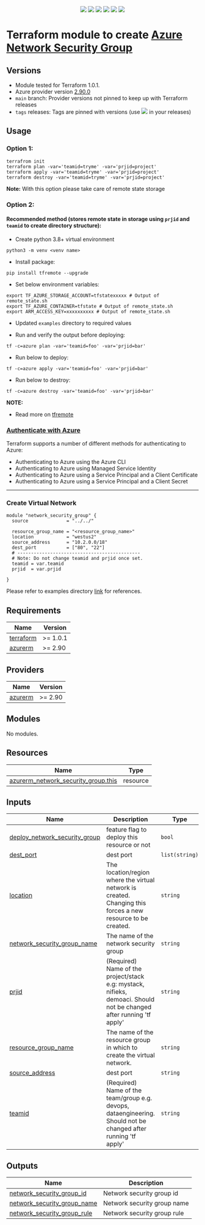 <p align="center">
    <a href="https://github.com/tomarv2/terraform-azure-network-security-group/actions/workflows/pre-commit.yml" alt="Pre Commit">
        <img src="https://github.com/tomarv2/terraform-azure-network-security-group/actions/workflows/pre-commit.yml/badge.svg?branch=main" /></a>
    <a href="https://www.apache.org/licenses/LICENSE-2.0" alt="license">
        <img src="https://img.shields.io/github/license/tomarv2/terraform-azure-network-security-group" /></a>
    <a href="https://github.com/tomarv2/terraform-azure-network-security-group/tags" alt="GitHub tag">
        <img src="https://img.shields.io/github/v/tag/tomarv2/terraform-azure-network-security-group" /></a>
    <a href="https://github.com/tomarv2/terraform-azure-network-security-group/pulse" alt="Activity">
        <img src="https://img.shields.io/github/commit-activity/m/tomarv2/terraform-azure-network-security-group" /></a>
    <a href="https://stackoverflow.com/users/6679867/tomarv2" alt="Stack Exchange reputation">
        <img src="https://img.shields.io/stackexchange/stackoverflow/r/6679867"></a>
    <a href="https://twitter.com/intent/follow?screen_name=varuntomar2019" alt="follow on Twitter">
        <img src="https://img.shields.io/twitter/follow/varuntomar2019?style=social&logo=twitter"></a>
</p>

# Terraform module to create [Azure Network Security Group](https://docs.microsoft.com/en-us/azure/virtual-network/network-security-groups-overview)

## Versions

- Module tested for Terraform 1.0.1.
- Azure provider version [2.90.0](https://registry.terraform.io/providers/hashicorp/azurerm/latest)
- `main` branch: Provider versions not pinned to keep up with Terraform releases
- `tags` releases: Tags are pinned with versions (use <a href="https://github.com/tomarv2/terraform-azure-network-security-group/tags" alt="GitHub tag">
        <img src="https://img.shields.io/github/v/tag/tomarv2/terraform-azure-network-security-group" /></a> in your releases)

## Usage

### Option 1:

```
terrafrom init
terraform plan -var='teamid=tryme' -var='prjid=project'
terraform apply -var='teamid=tryme' -var='prjid=project'
terraform destroy -var='teamid=tryme' -var='prjid=project'
```
**Note:** With this option please take care of remote state storage

### Option 2:

#### Recommended method (stores remote state in storage using `prjid` and `teamid` to create directory structure):

- Create python 3.8+ virtual environment
```
python3 -m venv <venv name>
```

- Install package:
```
pip install tfremote --upgrade
```

- Set below environment variables:
```
export TF_AZURE_STORAGE_ACCOUNT=tfstatexxxxx # Output of remote_state.sh
export TF_AZURE_CONTAINER=tfstate # Output of remote_state.sh
export ARM_ACCESS_KEY=xxxxxxxxxx # Output of remote_state.sh
```

- Updated `examples` directory to required values

- Run and verify the output before deploying:
```
tf -c=azure plan -var='teamid=foo' -var='prjid=bar'
```

- Run below to deploy:
```
tf -c=azure apply -var='teamid=foo' -var='prjid=bar'
```

- Run below to destroy:
```
tf -c=azure destroy -var='teamid=foo' -var='prjid=bar'
```
**NOTE:**

- Read more on [tfremote](https://github.com/tomarv2/tfremote)

### [Authenticate with Azure](https://registry.terraform.io/providers/hashicorp/azurerm/latest/docs)

Terraform supports a number of different methods for authenticating to Azure:

- Authenticating to Azure using the Azure CLI
- Authenticating to Azure using Managed Service Identity
- Authenticating to Azure using a Service Principal and a Client Certificate
- Authenticating to Azure using a Service Principal and a Client Secret

---

### Create Virtual Network

```
module "network_security_group" {
  source              = "../../"

  resource_group_name = "<resource_group_name>"
  location            = "westus2"
  source_address      = "10.2.0.0/18"
  dest_port           = ["80", "22"]
  # ---------------------------------------------
  # Note: Do not change teamid and prjid once set.
  teamid = var.teamid
  prjid  = var.prjid

}
```

Please refer to examples directory [link](examples) for references.

## Requirements

| Name | Version |
|------|---------|
| <a name="requirement_terraform"></a> [terraform](#requirement\_terraform) | >= 1.0.1 |
| <a name="requirement_azurerm"></a> [azurerm](#requirement\_azurerm) | >= 2.90 |

## Providers

| Name | Version |
|------|---------|
| <a name="provider_azurerm"></a> [azurerm](#provider\_azurerm) | >= 2.90 |

## Modules

No modules.

## Resources

| Name | Type |
|------|------|
| [azurerm_network_security_group.this](https://registry.terraform.io/providers/hashicorp/azurerm/latest/docs/resources/network_security_group) | resource |

## Inputs

| Name | Description | Type | Default | Required |
|------|-------------|------|---------|:--------:|
| <a name="input_deploy_network_security_group"></a> [deploy\_network\_security\_group](#input\_deploy\_network\_security\_group) | feature flag to deploy this resource or not | `bool` | `true` | no |
| <a name="input_dest_port"></a> [dest\_port](#input\_dest\_port) | dest port | `list(string)` | `[]` | no |
| <a name="input_location"></a> [location](#input\_location) | The location/region where the virtual network is created. Changing this forces a new resource to be created. | `string` | `"westus2"` | no |
| <a name="input_network_security_group_name"></a> [network\_security\_group\_name](#input\_network\_security\_group\_name) | The name of the network security group | `string` | `null` | no |
| <a name="input_prjid"></a> [prjid](#input\_prjid) | (Required) Name of the project/stack e.g: mystack, nifieks, demoaci. Should not be changed after running 'tf apply' | `string` | n/a | yes |
| <a name="input_resource_group_name"></a> [resource\_group\_name](#input\_resource\_group\_name) | The name of the resource group in which to create the virtual network. | `string` | n/a | yes |
| <a name="input_source_address"></a> [source\_address](#input\_source\_address) | dest port | `string` | `""` | no |
| <a name="input_teamid"></a> [teamid](#input\_teamid) | (Required) Name of the team/group e.g. devops, dataengineering. Should not be changed after running 'tf apply' | `string` | n/a | yes |

## Outputs

| Name | Description |
|------|-------------|
| <a name="output_network_security_group_id"></a> [network\_security\_group\_id](#output\_network\_security\_group\_id) | Network security group id |
| <a name="output_network_security_group_name"></a> [network\_security\_group\_name](#output\_network\_security\_group\_name) | Network security group name |
| <a name="output_network_security_group_rule"></a> [network\_security\_group\_rule](#output\_network\_security\_group\_rule) | Network security group rule |
